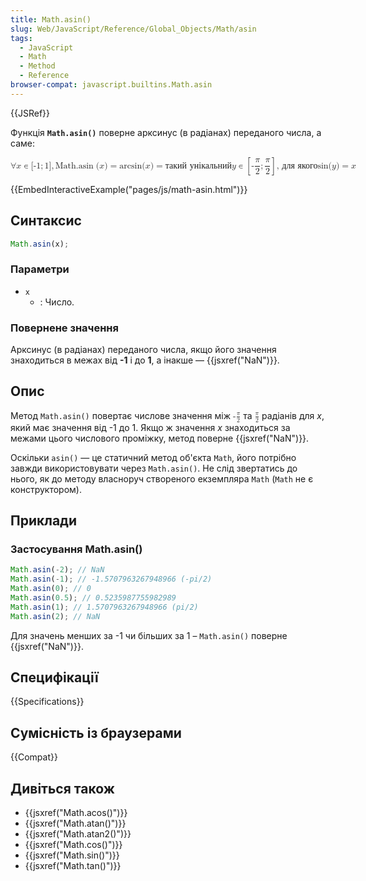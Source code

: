 ```yaml
---
title: Math.asin()
slug: Web/JavaScript/Reference/Global_Objects/Math/asin
tags:
  - JavaScript
  - Math
  - Method
  - Reference
browser-compat: javascript.builtins.Math.asin
---
```


{{JSRef}}

Функція **`Math.asin()`** поверне арксинус (в радіанах) переданого числа, а саме:

<math display="block"><semantics><mrow><mo>∀</mo>
<mi>x</mi>
<mo>∊</mo>
<mo stretchy="false">[</mo>
<mrow><mo>-</mo>
<mn>1</mn>
</mrow><mo>;</mo>
<mn>1</mn>
<mo stretchy="false">]</mo>
<mo>,</mo>
<mspace width="thickmathspace"></mspace><mstyle mathvariant="monospace"><mrow><mo lspace="0em" rspace="thinmathspace">Math.asin</mo>
<mo stretchy="false">(</mo>
<mi>x</mi>
<mo stretchy="false">)</mo>
</mrow></mstyle><mo>=</mo>
<mo lspace="0em" rspace="0em">arcsin</mo>
<mo stretchy="false">(</mo>
<mi>x</mi>
<mo stretchy="false">)</mo>
<mo>=</mo>
<mtext>такий унікальний </mtext><mspace width="thickmathspace"></mspace><mi>y</mi>
<mo>∊</mo>
<mrow><mo>[</mo>
<mrow><mo>-</mo>
<mfrac><mi>π</mi>
<mn>2</mn>
</mfrac><mo>;</mo>
<mfrac><mi>π</mi>
<mn>2</mn>
</mfrac></mrow><mo>]</mo>
</mrow><mspace width="thinmathspace"></mspace><mtext>, для якого</mtext>
<mspace width="thickmathspace"></mspace><mo lspace="0em" rspace="0em">sin</mo>
<mo stretchy="false">(</mo>
<mi>y</mi>
<mo stretchy="false">)</mo>
<mo>=</mo>
<mi>x</mi>
</mrow><annotation encoding="TeX">\forall x \in
[{-1};1],\;\mathtt{\operatorname{Math.asin}(x)} = \arcsin(x) = \text{ the unique }
\; y \in \left[-\frac{\pi}{2}; \frac{\pi}{2}\right] \, \text{such that} \; \sin(y)
= x</annotation></semantics></math>

{{EmbedInteractiveExample("pages/js/math-asin.html")}}

## Синтаксис

```js
Math.asin(x);
```

### Параметри

- `x`
  - : Число.

### Повернене значення

Арксинус (в радіанах) переданого числа, якщо його значення знаходиться в межах від **-1** і до **1**, а інакше — {{jsxref("NaN")}}.

## Опис

Метод `Math.asin()` повертає числове значення між <math><semantics><mrow><mo>-</mo>
<mfrac><mi>π</mi>
<mn>2</mn>
</mfrac></mrow><annotation encoding="TeX">-\frac{\pi}{2}</annotation>
</semantics></math> та <math><semantics><mfrac><mi>π</mi>
<mn>2</mn>
</mfrac><annotation encoding="TeX">\frac{\pi}{2}</annotation>
</semantics></math> радіанів для _x_, який має значення від -1 до 1. Якщо ж значення _x_ знаходиться за межами цього числового проміжку, метод поверне {{jsxref("NaN")}}.

Оскільки `asin()` — це статичний метод об'єкта `Math`, його потрібно завжди використовувати через `Math.asin()`. Не слід звертатись до нього, як до методу власноруч створеного екземпляра `Math` (`Math` не є конструктором).

## Приклади

### Застосування Math.asin()

```js
Math.asin(-2); // NaN
Math.asin(-1); // -1.5707963267948966 (-pi/2)
Math.asin(0); // 0
Math.asin(0.5); // 0.5235987755982989
Math.asin(1); // 1.5707963267948966 (pi/2)
Math.asin(2); // NaN
```

Для значень менших за -1 чи більших за 1 – `Math.asin()` поверне {{jsxref("NaN")}}.

## Специфікації

{{Specifications}}

## Сумісність із браузерами

{{Compat}}

## Дивіться також

- {{jsxref("Math.acos()")}}
- {{jsxref("Math.atan()")}}
- {{jsxref("Math.atan2()")}}
- {{jsxref("Math.cos()")}}
- {{jsxref("Math.sin()")}}
- {{jsxref("Math.tan()")}}
